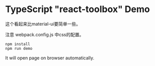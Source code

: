 TypeScript "react-toolbox" Demo
================================

这个看起来比material-ui要简单一些。

注意 webpack.config.js 中css的配置。

```
npm install
npm run demo
```

It will open page on browser automatically.
